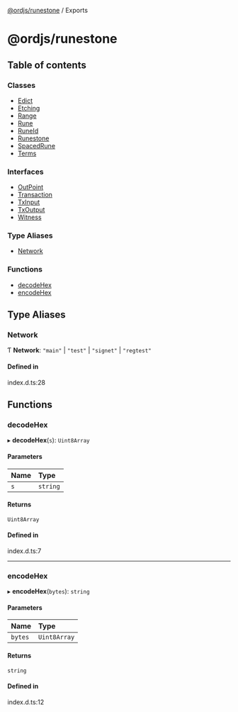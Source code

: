 [@ordjs/runestone](README.md) / Exports

# @ordjs/runestone

## Table of contents

### Classes

- [Edict](classes/Edict.md)
- [Etching](classes/Etching.md)
- [Range](classes/Range.md)
- [Rune](classes/Rune.md)
- [RuneId](classes/RuneId.md)
- [Runestone](classes/Runestone.md)
- [SpacedRune](classes/SpacedRune.md)
- [Terms](classes/Terms.md)

### Interfaces

- [OutPoint](interfaces/OutPoint.md)
- [Transaction](interfaces/Transaction.md)
- [TxInput](interfaces/TxInput.md)
- [TxOutput](interfaces/TxOutput.md)
- [Witness](interfaces/Witness.md)

### Type Aliases

- [Network](modules.md#network)

### Functions

- [decodeHex](modules.md#decodehex)
- [encodeHex](modules.md#encodehex)

## Type Aliases

### Network

Ƭ **Network**: ``"main"`` \| ``"test"`` \| ``"signet"`` \| ``"regtest"``

#### Defined in

index.d.ts:28

## Functions

### decodeHex

▸ **decodeHex**(`s`): `Uint8Array`

#### Parameters

| Name | Type |
| :------ | :------ |
| `s` | `string` |

#### Returns

`Uint8Array`

#### Defined in

index.d.ts:7

___

### encodeHex

▸ **encodeHex**(`bytes`): `string`

#### Parameters

| Name | Type |
| :------ | :------ |
| `bytes` | `Uint8Array` |

#### Returns

`string`

#### Defined in

index.d.ts:12
